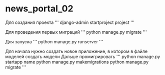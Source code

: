 # news_portal_02
Для создания проекта
'''
django-admin startproject project
'''

Для проведения первых миграций
'''
python manage.py migrate
'''

Для запуска
'''
python manage.py runserver
'''

Для начала нужно создать новое приложение, в котором в файле моделей создать модели
Дальше промигрировать
'''
python manage.py startapp name
python manage.py makemigrations
python manage.py migrate
'''
